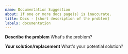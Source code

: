 ```yaml
---
name: Documentation Suggestion
about: If one or more docs page(s) is inaccurate.
title: Docs - [short description of the problem]
labels: documentation
---
```


**Describe the problem** What's the problem?

**Your solution/replacement** What's your potential solution?
